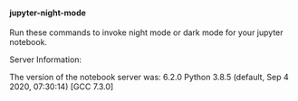 #### jupyter-night-mode

Run these commands to invoke night mode or dark mode for your jupyter notebook.

Server Information:

The version of the notebook server was: 6.2.0
Python 3.8.5 (default, Sep  4 2020, 07:30:14) 
[GCC 7.3.0]
